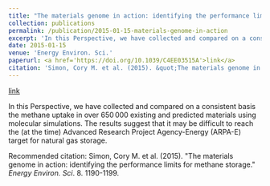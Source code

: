 ```yaml
---
title: "The materials genome in action: identifying the performance limits for methane storage"
collection: publications
permalink: /publication/2015-01-15-materials-genome-in-action
excerpt: 'In this Perspective, we have collected and compared on a consistent basis the methane uptake in over 650 000 existing and predicted materials using molecular simulations. The results suggest that it may be difficult to reach the (at the time) Advanced Research Project Agency-Energy (ARPA-E) target for natural gas storage.'
date: 2015-01-15
venue: 'Energy Environ. Sci.'
paperurl: <a href='https://doi.org/10.1039/C4EE03515A'>link</a>
citation: 'Simon, Cory M. et al. (2015). &quot;The materials genome in action: identifying the performance limits for methane storage.&quot; <i>Energy Environ. Sci</i>. 8. 1190-1199.'
---
```


<a href='https://doi.org/10.1039/C4EE03515A'>link</a>

In this Perspective, we have collected and compared on a consistent basis the methane uptake in over 650 000 existing and predicted materials using molecular simulations. The results suggest that it may be difficult to reach the (at the time) Advanced Research Project Agency-Energy (ARPA-E) target for natural gas storage.

Recommended citation: Simon, Cory M. et al. (2015). "The materials genome in action: identifying the performance limits for methane storage." <i>Energy Environ. Sci</i>. 8. 1190-1199.